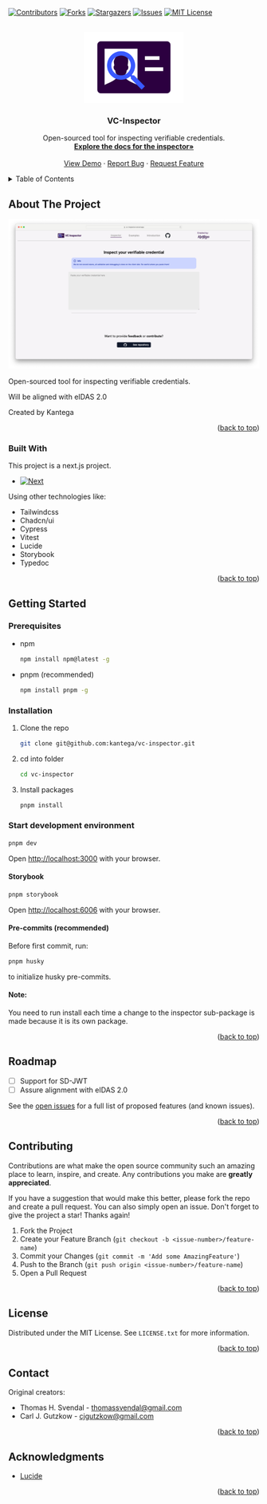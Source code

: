 
<a name="readme-top"></a>
[![Contributors][contributors-shield]][contributors-url]
[![Forks][forks-shield]][forks-url]
[![Stargazers][stars-shield]][stars-url]
[![Issues][issues-shield]][issues-url]
[![MIT License][license-shield]][license-url]

<!-- PROJECT LOGO -->
<br />
<div align="center">
  <a href="https://github.com/kantega/vc-inspector">
    <img src="images/logo-with-background.png" alt="Logo" width="200" style="background-color: white">
  </a>

  <h3 align="center">VC-Inspector</h3>

  <p align="center">
    Open-sourced tool for inspecting verifiable credentials.
    <br />
    <a href="https://vc-inspector.vercel.app/inspector-docs/index.html"><strong>Explore the docs for the inspector»</strong></a>
    <br />
    <br />
    <a href="https://vc-inspector.vercel.app/">View Demo</a>
    ·
    <a href="https://github.com/kantega/vc-inspector/issues/new?labels=bug&template=reported-bug.yaml">Report Bug</a>
    ·
    <a href="https://github.com/kantega/vc-inspector/issues/new?labels=feature&template=feature-request.yaml">Request Feature </a>
  </p>
</div>

<!-- TABLE OF CONTENTS -->
<details>
  <summary>Table of Contents</summary>
  <ol>
    <li>
      <a href="#about-the-project">About The Project</a>
      <ul>
        <li><a href="#built-with">Built With</a></li>
      </ul>
    </li>
    <li>
      <a href="#getting-started">Getting Started</a>
      <ul>
        <li><a href="#prerequisites">Prerequisites</a></li>
        <li><a href="#installation">Installation</a></li>
      </ul>
    </li>
    <li><a href="#roadmap">Roadmap</a></li>
    <li><a href="#contributing">Contributing</a></li>
    <li><a href="#license">License</a></li>
    <li><a href="#contact">Contact</a></li>
    <li><a href="#acknowledgments">Acknowledgments</a></li>
  </ol>
</details>

<!-- ABOUT THE PROJECT -->

## About The Project

[![VC inspector Screen Shot][product-screenshot]](https://example.com)

Open-sourced tool for inspecting verifiable credentials.

Will be aligned with eIDAS 2.0

<stong>Created by Kantega</stong>

<p align="right">(<a href="#readme-top">back to top</a>)</p>

### Built With

This project is a next.js project.

- [![Next][Next.js]][Next-url]

Using other technologies like:

- Tailwindcss
- Chadcn/ui
- Cypress
- Vitest
- Lucide
- Storybook
- Typedoc

<p align="right">(<a href="#readme-top">back to top</a>)</p>

<!-- GETTING STARTED -->

## Getting Started

### Prerequisites

- npm
  ```sh
  npm install npm@latest -g
  ```
- pnpm (recommended)
  ```sh
  npm install pnpm -g
  ```

### Installation

1. Clone the repo
   ```sh
   git clone git@github.com:kantega/vc-inspector.git
   ```
3. cd into folder
   ```sh
   cd vc-inspector
   ```
2. Install packages
   ```sh
   pnpm install
   ```

### Start development environment

```sh
pnpm dev
```

Open [http://localhost:3000](http://localhost:3000) with your browser.

#### Storybook

```sh
pnpm storybook
```

Open [http://localhost:6006](http://localhost:6006) with your browser.

#### Pre-commits (recommended)

Before first commit, run:

```bash
pnpm husky
```

to initialize husky pre-commits.

#### Note:

You need to run install each time a change to the inspector sub-package is made because it is its own package.

<p align="right">(<a href="#readme-top">back to top</a>)</p>


## Roadmap

- [ ] Support for SD-JWT
- [ ] Assure alignment with eIDAS 2.0

See the [open issues](https://github.com/kantega/vc-inspector/issues) for a full list of proposed features (and known issues).

<p align="right">(<a href="#readme-top">back to top</a>)</p>

<!-- CONTRIBUTING -->

## Contributing

Contributions are what make the open source community such an amazing place to learn, inspire, and create. Any contributions you make are **greatly appreciated**.

If you have a suggestion that would make this better, please fork the repo and create a pull request. You can also simply open an issue.
Don't forget to give the project a star! Thanks again!

1. Fork the Project
2. Create your Feature Branch (`git checkout -b <issue-number>/feature-name`)
3. Commit your Changes (`git commit -m 'Add some AmazingFeature'`)
4. Push to the Branch (`git push origin <issue-number>/feature-name`)
5. Open a Pull Request

<p align="right">(<a href="#readme-top">back to top</a>)</p>

<!-- LICENSE -->

## License

Distributed under the MIT License. See `LICENSE.txt` for more information.

<p align="right">(<a href="#readme-top">back to top</a>)</p>

<!-- CONTACT -->

## Contact

Original creators:

- Thomas H. Svendal - thomassvendal@gmail.com
- Carl J. Gutzkow - cjgutzkow@gmail.com

<p align="right">(<a href="#readme-top">back to top</a>)</p>

<!-- ACKNOWLEDGMENTS -->

## Acknowledgments

- [Lucide](https://lucide.dev/)

<p align="right">(<a href="#readme-top">back to top</a>)</p>

<!-- MARKDOWN LINKS & IMAGES -->
<!-- https://www.markdownguide.org/basic-syntax/#reference-style-links -->

[contributors-shield]: https://img.shields.io/github/contributors/kantega/vc-inspector.svg?style=for-the-badge
[contributors-url]: https://github.com/kantega/vc-inspector/graphs/contributors
[forks-shield]: https://img.shields.io/github/forks/kantega/vc-inspector.svg?style=for-the-badge
[forks-url]: https://github.com/kantega/vc-inspector/network/members
[stars-shield]: https://img.shields.io/github/stars/kantega/vc-inspector.svg?style=for-the-badge
[stars-url]: https://github.com/kantega/vc-inspector/stargazers
[issues-shield]: https://img.shields.io/github/issues/kantega/vc-inspector.svg?style=for-the-badge
[issues-url]: https://github.com/kantega/vc-inspector/issues
[license-shield]: https://img.shields.io/github/license/kantega/vc-inspector.svg?style=for-the-badge
[license-url]: https://github.com/kantega/vc-inspector/blob/main/LICENSE.txt
[product-screenshot]: images/screenshot.png
[Next.js]: https://img.shields.io/badge/next.js-000000?style=for-the-badge&logo=nextdotjs&logoColor=white
[Next-url]: https://nextjs.org/

